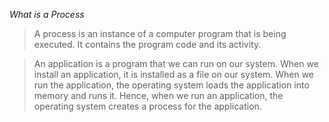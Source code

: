 *What is a Process*
> A process is an instance of a computer program that is being executed.
> It contains the program code and its activity.

> An application is a program that we can run on our system.
> When we install an application, it is installed as a file on our system.
> When we run the application, the operating system loads the application into memory and runs it.
> Hence, when we run an application, the operating system creates a process for the application. 

> 